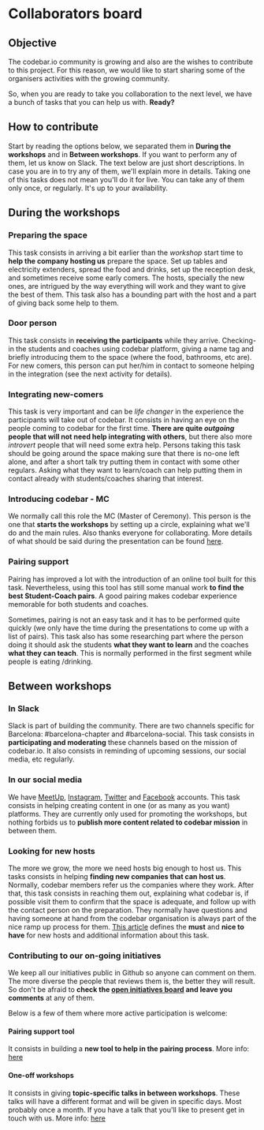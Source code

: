 # Collaborators board

## Objective
The codebar.io community is growing and also are the wishes to contribute to this project. For this reason, we would like to start sharing some of the organisers activities with the growing community.

So, when you are ready to take you collaboration to the next level, we have a bunch of tasks that you can help us with. **Ready?**

## How to contribute
Start by reading the options below, we separated them in **During the workshops** and in **Between workshops**. If you want to perform any of them, let us know on Slack. The text below are just short descriptions. In case you are in to try any of them, we'll explain more in details. Taking one of this tasks does not mean you'll do it for live. You can take any of them only once, or regularly. It's up to your availability.

## During the workshops
### Preparing the space
This task consists in arriving a bit earlier than the _workshop_ start time to **help the company hosting us** prepare the space. Set up tables and electricity extenders, spread the food and drinks, set up the reception desk, and sometimes receive some early comers. The hosts, specially the new ones, are intrigued by the way everything will work and they want to give the best of them. This task also has a bounding part with the host and a part of giving back some help to them.

### Door person
This task consists in **receiving the participants** while they arrive. Checking-in the students and coaches using codebar platform, giving a name tag and briefly introducing them to the space (where the food, bathrooms, etc are). For new comers, this person can put her/him in contact to someone helping in the integration (see the next activity for details).

### Integrating new-comers
This task is very important and can be _life changer_ in the experience the participants will take out of codebar. It consists in having an eye on the people coming to codebar for the first time. **There are quite _outgoing_ people that will not need help integrating with others**, but there also more _introvert_ people that will need some extra help. Persons taking this task should be going around the space making sure that there is no-one left alone, and after a short talk try putting them in contact with some other regulars. Asking what they want to learn/coach can help putting them in contact already with students/coaches sharing that interest.

### Introducing codebar - MC
We normally call this role the MC (Master of Ceremony). This person is the one that **starts the workshops** by setting up a circle, explaining what we'll do and the main rules. Also thanks everyone for collaborating. More details of what should be said during the presentation can be found [here](../../workshops-preparation/script-presentation.md).

### Pairing support
Pairing has improved a lot with the introduction of an online tool built for this task. Nevertheless, using this tool has still some manual work **to find the best Student-Coach pairs**. A good pairing makes codebar experience memorable for both students and coaches.

Sometimes, pairing is not an easy task and it has to be performed quite quickly (we only have the time during the presentations to come up with a list of pairs). This task also has some researching part where the person doing it should ask the students **what they want to learn** and the coaches **what they can teach**. This is normally performed in the first segment while people is eating /drinking.

## Between workshops
### In Slack
Slack is part of building the community. There are two channels specific for Barcelona: #barcelona-chapter and #barcelona-social. This task consists in **participating and moderating** these channels based on the mission of codebar.io. It also consists in reminding of upcoming sessions, our social media, etc regularly.

### In our social media
We have [MeetUp](https://www.meetup.com/codebar-Barcelona/), [Instagram](https://www.instagram.com/codebarbcn/), [Twitter](https://twitter.com/codebarbcn) and [Facebook](https://www.facebook.com/codebarBCN) accounts. This task consists in helping creating content in one (or as many as you want) platforms. They are currently only used for promoting the workshops, but nothing forbids us to **publish more content related to codebar mission** in between them.

### Looking for new hosts
The more we grow, the more we need hosts big enough to host us. This tasks consists in helping **finding new companies that can host us**. Normally, codebar members refer us the companies where they work. After that, this task consists in reaching them out, explaining what codebar is, if possible visit them to confirm that the space is adequate, and follow up with the contact person on the preparation. They normally have questions and having someone at hand from the codebar organisation is always part of the nice ramp up process for them.
[This article](../../host-selection/host-prioritization.md) defines the **must** and **nice to have** for new hosts and additional information about this task.

### Contributing to our on-going initiatives
We keep all our initiatives public in Github so anyone can comment on them. The more diverse the people that reviews them is, the better they will result. So don't be afraid to **check the [open initiatives board](https://github.com/codebar/barcelona/projects/2) and leave you comments** at any of them.

Below is a few of them where more active participation is welcome:
#### Pairing support tool
It consists in building a **new tool to help in the pairing process**. More info: [here](../../../tools/pairing-support-tool/README.md)

#### One-off workshops
It consists in giving **topic-specific talks in between workshops**. These talks will have a different format and will be given in specific days. Most probably once a month. If you have a talk that you'll like to present get in touch with us. More info: [here](https://github.com/codebar/barcelona/projects/1)
